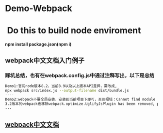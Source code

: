 # Demo-Webpack

#  Do this to build node enviroment
#### npm install package.json(npm i)

## webpack中文文档入门例子
### 踩坑总结，也有在webpack.config.js中通过注释写出，以下是总结
```bash
Demo1:官网node版本8.2，当前8.9以及以上版本API差异，需改成,
npx webpack src/index.js --output-filename dist/bundle.js
----
Demo2:webpack不要全局安装，安装到当前项目下即可，否则报错：Cannot find module 'webpack/lib/node/NodeTemplatePlugin'，
3.2版本的webpack也移除webpack.optimize.UglifyJsPlugin has been removed, please use config.optimization.minimize instead.
---
```

## [**webpack中文文档**](https://www.webpackjs.com/)
